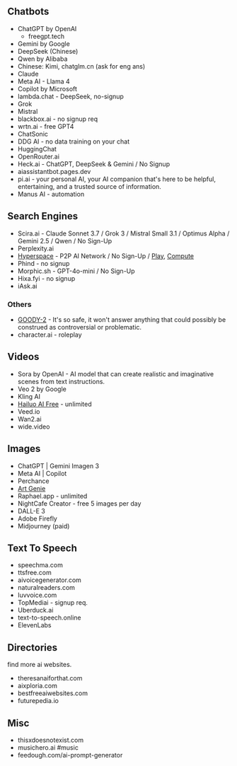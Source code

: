 ## Chatbots
- ChatGPT by OpenAI
	- freegpt.tech
- Gemini by Google
- DeepSeek (Chinese)
- Qwen by Alibaba
- Chinese: Kimi, chatglm.cn (ask for eng ans)
- Claude
- Meta AI - Llama 4
- Copilot by Microsoft
- lambda.chat - DeepSeek, no-signup
- Grok
- Mistral
- blackbox.ai - no signup req
- wrtn.ai - free GPT4
- ChatSonic
- DDG AI - no data training on your chat
- HuggingChat
- OpenRouter.ai
- Heck.ai - ChatGPT, DeepSeek & Gemini / No Signup
- aiassistantbot.pages.dev
- pi.ai - your personal AI, your AI companion that's here to be helpful, entertaining, and a trusted source of information.
- Manus AI - automation
## Search Engines
- Scira.ai - Claude Sonnet 3.7 / Grok 3 / Mistral Small 3.1 / Optimus Alpha / Gemini 2.5 / Qwen / No Sign-Up
- Perplexity.ai
- [Hyperspace](https://hyper.space/) - P2P AI Network / No Sign-Up / [Play](https://play.hyper.space/), [Compute](https://compute.hyper.space/)
- Phind - no signup
- Morphic.sh - GPT-4o-mini / No Sign-Up
- Hixa.fyi - no signup
- iAsk.ai
### Others
- [GOODY-2](https://www.goody2.ai/chat) - It's so safe, it won't answer anything that could possibly be construed as controversial or problematic.
- character.ai - roleplay
## Videos
- Sora by OpenAI - AI model that can create realistic and imaginative scenes from text instructions.
- Veo 2 by Google
- Kling AI
- [Hailuo AI Free](https://hailuoaifree.com/) - unlimited
- Veed.io
- Wan2.ai
- wide.video
## Images
- ChatGPT | Gemini Imagen 3
- Meta AI | Copilot
- Perchance
- [Art Genie](https://artgenie.pages.dev/)
- Raphael.app - unlimited
- NightCafe Creator - free 5 images per day
- DALL-E 3
- Adobe Firefly
- Midjourney (paid)
## Text To Speech
- speechma.com
- ttsfree.com
- aivoicegenerator.com
- naturalreaders.com
- luvvoice.com
- TopMediai - signup req.
- Uberduck.ai
- text-to-speech.online
- ElevenLabs
## Directories
find more ai websites.
- theresanaiforthat.com
- aixploria.com
- bestfreeaiwebsites.com
- futurepedia.io
## Misc
- thisxdoesnotexist.com
- musichero.ai #music
- feedough.com/ai-prompt-generator
